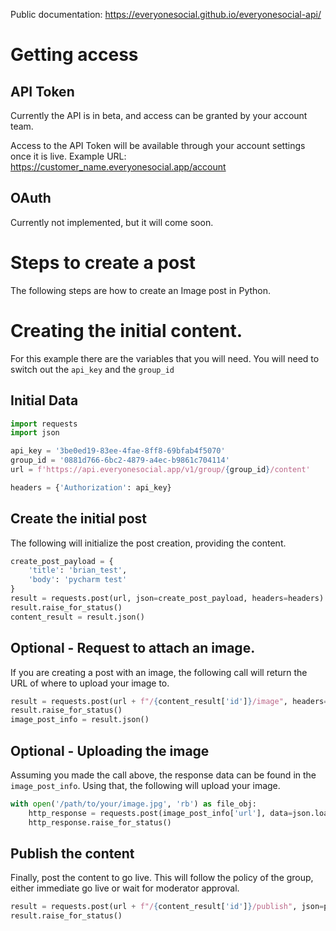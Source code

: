 Public documentation: https://everyonesocial.github.io/everyonesocial-api/
# Getting access


## API Token
Currently the API is in beta, and access can be granted by your account team.

Access to the API Token will be available through your account settings once it is live. Example URL: https://customer_name.everyonesocial.app/account

## OAuth

Currently not implemented, but it will come soon.

# Steps to create a post

The following steps are how to create an Image post in Python.

# Creating the initial content.

For this example there are the variables that you will need. You will need to switch out the `api_key` and the `group_id` 
## Initial Data
```python
import requests
import json

api_key = '3be0ed19-83ee-4fae-8ff8-69bfab4f5070'
group_id = '0881d766-6bc2-4879-a4ec-b9861c704114'
url = f'https://api.everyonesocial.app/v1/group/{group_id}/content'

headers = {'Authorization': api_key}
```

## Create the initial post
The following will initialize the post creation, providing the content. 
```python
create_post_payload = {
    'title': 'brian_test',
    'body': 'pycharm test'
}
result = requests.post(url, json=create_post_payload, headers=headers)
result.raise_for_status()
content_result = result.json()
```

## Optional - Request to attach an image.

If you are creating a post with an image, the following call will return the URL of where to upload your image to.

```python
result = requests.post(url + f"/{content_result['id']}/image", headers=headers)
result.raise_for_status()
image_post_info = result.json()
```

## Optional - Uploading the image

Assuming you made the call above, the response data can be found in the `image_post_info`. Using that, the following will upload your image.
```python
with open('/path/to/your/image.jpg', 'rb') as file_obj:
    http_response = requests.post(image_post_info['url'], data=json.loads(image_post_info['post_data']), files={'file': file_obj})
    http_response.raise_for_status()
```

## Publish the content

Finally, post the content to go live. This will follow the policy of the group, either immediate go live or wait for moderator approval.

```python
result = requests.post(url + f"/{content_result['id']}/publish", json=publish_payload, headers=headers)
result.raise_for_status()
```
